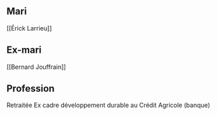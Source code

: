 ## Mari
[[Érick Larrieu]]
## Ex-mari
[[Bernard Jouffrain]]
## Profession
Retraitée
Ex cadre développement durable au Crédit Agricole (banque)